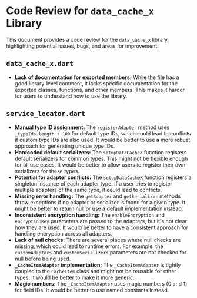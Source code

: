 # Code Review for `data_cache_x` Library

This document provides a code review for the `data_cache_x` library, highlighting potential issues, bugs, and areas for improvement.

## `data_cache_x.dart`

- **Lack of documentation for exported members:** While the file has a good library-level comment, it lacks specific documentation for the exported classes, functions, and other members. This makes it harder for users to understand how to use the library.

## `service_locator.dart`

- **Manual type ID assignment:** The `registerAdapter` method uses `_typeIds.length + 100` for default type IDs, which could lead to conflicts if custom type IDs are also used. It would be better to use a more robust approach for generating unique type IDs.
- **Hardcoded default serializers:** The `setupDataCacheX` function registers default serializers for common types. This might not be flexible enough for all use cases. It would be better to allow users to register their own serializers for these types.
- **Potential for adapter conflicts:** The `setupDataCacheX` function registers a singleton instance of each adapter type. If a user tries to register multiple adapters of the same type, it could lead to conflicts.
- **Missing error handling:** The `getAdapter` and `getSerializer` methods throw exceptions if no adapter or serializer is found for a given type. It might be better to return null or use a default implementation instead.
- **Inconsistent encryption handling:** The `enableEncryption` and `encryptionKey` parameters are passed to the adapters, but it's not clear how they are used. It would be better to have a consistent approach for handling encryption across all adapters.
- **Lack of null checks:** There are several places where null checks are missing, which could lead to runtime errors. For example, the `customAdapters` and `customSerializers` parameters are not checked for null before being used.
- **`_CacheItemAdapter` implementation:** The `_CacheItemAdapter` is tightly coupled to the `CacheItem` class and might not be reusable for other types. It would be better to make it more generic.
- **Magic numbers:** The `_CacheItemAdapter` uses magic numbers (0 and 1) for field IDs. It would be better to use named constants instead.
